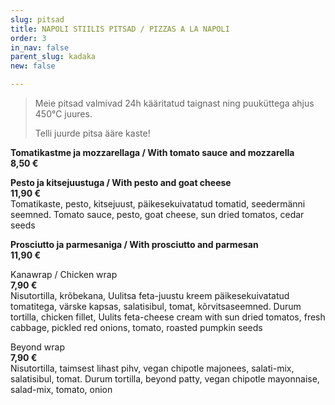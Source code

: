 ```yaml
---
slug: pitsad
title: NAPOLI STIILIS PITSAD / PIZZAS A LA NAPOLI
order: 3
in_nav: false
parent_slug: kadaka
new: false

---
```

<div class="ellipsis"></div>

> Meie pitsad valmivad 24h kääritatud taignast ning puuküttega ahjus 450°C juures. 
>
> Telli juurde pitsa ääre kaste!

**Tomatikastme ja mozzarellaga / With tomato sauce and mozzarella**  
**8,50 €**

**Pesto ja kitsejuustuga / With pesto and goat cheese**  
**11,90 €**  
<span class="koostis">Tomatikaste, pesto, kitsejuust, päikesekuivatatud tomatid, seedermänni seemned. Tomato sauce, pesto, goat cheese, sun dried tomatos, cedar seeds</span>

**Prosciutto ja parmesaniga / With prosciutto and parmesan**  
**11,90 €**

<span class="spicy"></span>
Kanawrap /
Chicken wrap  
**7,90 €**  
<span class="koostis">Nisutortilla, krõbekana, Uulitsa feta-juustu kreem päikesekuivatatud tomatitega, värske kapsas, salatisibul, tomat, kõrvitsaseemned. Durum tortilla, chicken fillet, Uulits feta-cheese cream with sun dried tomatos, fresh cabbage, pickled red onions, tomato, roasted pumpkin seeds</span>

Beyond wrap  
**7,90 €**  
<span class="koostis">Nisutortilla, taimsest lihast pihv, vegan chipotle majonees, salati-mix, salatisibul, tomat. Durum tortilla, beyond patty, vegan chipotle mayonnaise, salad-mix, tomato, onion</span> <span class="vegan"></span>